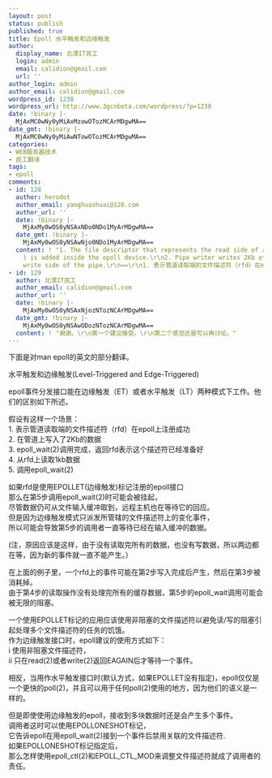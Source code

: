 ```yaml
---
layout: post
status: publish
published: true
title: Epoll 水平触发和边缘触发
author:
  display_name: 北漂IT民工
  login: admin
  email: calidion@gmail.com
  url: ''
author_login: admin
author_email: calidion@gmail.com
wordpress_id: 1238
wordpress_url: http://www.3gcnbeta.com/wordpress/?p=1238
date: !binary |-
  MjAxMC0wNy0yMiAxMzowOTozMCArMDgwMA==
date_gmt: !binary |-
  MjAxMC0wNy0yMiAwNTowOTozMCArMDgwMA==
categories:
- WEB服务器技术
- 民工翻译
tags:
- epoll
comments:
- id: 128
  author: herodot
  author_email: yanghuashuai@126.com
  author_url: ''
  date: !binary |-
    MjAxMy0wOS0yNSAxNDo0NDo1MyArMDgwMA==
  date_gmt: !binary |-
    MjAxMy0wOS0yNSAwNjo0NDo1MyArMDgwMA==
  content: ! "1. The file descriptor that represents the read side of a pipe ( RFD
    ) is added inside the epoll device.\r\n2. Pipe writer writes 2Kb of data on the
    write side of the pipe.\r\n==\r\n1. 表示管道读取端的文件描述符（rfd）在epoll上注册成功\r\n2. 在管道写入端写入2Kb的数据\r\n\r\n这样翻译是不是更好些？"
- id: 129
  author: 北漂IT民工
  author_email: calidion@gmail.com
  author_url: ''
  date: !binary |-
    MjAxMy0wOS0yNSAxNjozNTozNCArMDgwMA==
  date_gmt: !binary |-
    MjAxMy0wOS0yNSAwODozNTozNCArMDgwMA==
  content: ! "谢谢。\r\n第一个建议接受。\r\n第二个感觉还是可以再讨论。"
---
```

<p>下面是对man epoll的英文的部分翻译。</p>
<p>水平触发和边缘触发(Level-Triggered and Edge-Triggered)</p>
<p>epoll事件分发接口能在边缘触发（ET）或者水平触发（LT）两种模式下工作。他们的区别如下所述。</p>
<p>假设有这样一个场景：<br />
1. 表示管道读取端的文件描述符（rfd）在epoll上注册成功<br />
2. 在管道上写入了2Kb的数据<br />
3. epoll_wait(2)调用完成，返回rfd表示这个描述符已经准备好<br />
4. 从rfd上读取1kb数据<br />
5. 调用epoll_wait(2)</p>
<p>如果rfd是使用EPOLLET(边缘触发)标记注册的epoll接口<br />
那么在第5步调用epoll_wait(2)时可能会被挂起，<br />
尽管数据仍可从文件输入缓冲取到，远程主机也在等待它的回应。<br />
但是因为边缘触发模式只派发所管辖的文件描述符上的变化事件，<br />
所以可能会导致第5步的调用者一直等待已经在输入缓冲的数据。</p>
<p>(注，原因应该是这样，由于没有读取完所有的数据，也没有写数据，所以两边都在等，因为新的事件就一直不能产生。）</p>
<p>在上面的例子里，一个rfd上的事件可能在第2步写入完成后产生，然后在第3步被消耗掉。<br />
由于第4步的读取操作没有处理完所有的缓存数据，第5步的epoll_wait调用可能会被无限的阻塞。</p>
<p>一个使用EPOLLET标记的应用应该使用非阻塞的文件描述符以避免读/写的阻塞引起处理多个文件描述符的任务的饥饿。<br />
作为边缘触发接口时，epoll建议的使用方式如下：<br />
i 使用非阻塞文件描述符，<br />
ii 只在read(2)或者write(2)返回EAGAIN后才等待一个事件。</p>
<p>相反，当用作水平触发接口时(默认方式，如果EPOLLET没有指定)，epoll仅仅是一个更快的poll(2)，并且可以用于任何poll(2)使用的地方，因为他们的语义是一样的。</p>
<p>但是即使使用边缘触发的epoll，接收到多块数据时还是会产生多个事件。<br />
调用者这时可以使用EPOLLONESHOT标记，<br />
它告诉epoll在用epoll_wait(2)接到一个事件后禁用关联的文件描述符.<br />
如果EPOLLONESHOT标记指定后，<br />
那么怎样使用epoll_ctl(2)和EPOLL_CTL_MOD来调整文件描述符就成了调用者的责任。</p>
